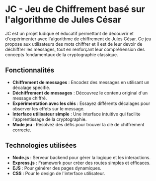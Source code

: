# JC - Jeu de Chiffrement basé sur l'algorithme de Jules César

JC est un projet ludique et éducatif permettant de découvrir et d'expérimenter avec l'algorithme de chiffrement de Jules César. Ce jeu propose aux utilisateurs des mots chiffrer et il est de leur devoir de déchiffrer les messages, tout en renforçant leur compréhension des concepts fondamentaux de la cryptographie classique.

## Fonctionnalités  

- **Chiffrement de messages** : Encodez des messages en utilisant un décalage spécifié.
- **Déchiffrement de messages** : Découvrez le contenu original d'un message chiffré.
- **Expérimentation avec les clés** : Essayez différents décalages pour observer les effets sur le message.
- **Interface utilisateur simple** : Une interface intuitive qui facilite l'apprentissage de la cryptographie.
- **Mode jeu** : Résolvez des défis pour trouver la clé de chiffrement correcte.

## Technologies utilisées

- **Node.js** : Serveur backend pour gérer la logique et les interactions.
- **Express.js** : Framework pour créer des routes simples et efficaces.
- **EJS** : Pour générer des pages dynamiques.
- **CSS** : Pour le design de l'interface utilisateur.




